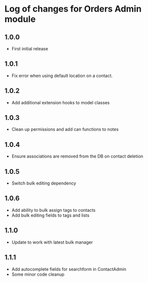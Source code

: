 # Log of changes for Orders Admin module

## 1.0.0

* First initial release

## 1.0.1

* Fix error when using default location on a contact.

## 1.0.2

* Add additional extension hooks to model classes

## 1.0.3

* Clean up permissions and add can functions to notes

## 1.0.4

* Ensure associations are removed from the DB on contact deletion

## 1.0.5

* Switch bulk editing dependency 

## 1.0.6

* Add ability to bulk assign tags to contacts
* Add bulk editing fields to tags and lists 

## 1.1.0

* Update to work with latest bulk manager

## 1.1.1

* Add autocomplete fields for searchform in ContactAdmin
* Some minor code cleanup